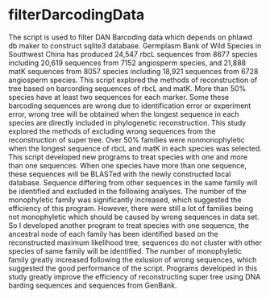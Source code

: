 # filterDarcodingData
The script is used to filter DAN Barcoding data which depends on phlawd db maker to construct sqlite3 database.
Germplasm Bank of Wild Species in Southwest China has produced 24,547 rbcL sequences from 8677 species including 20,619 sequences from 7152 angiosperm species, and 21,888 matK sequences from 8057 species including 18,921 sequences from 6728 angiosperm species. This script explored the methods of reconstruction of tree based on barcording sequences of rbcL and matK. More than 50% species have at least two sequences for each marker. Some these barcoding sequences are wrong due to identification error or experiment error, wrong tree will be obtained when the longest sequence in each species are directly included in phylogenetic reconstruction. This study explored the methods of excluding wrong sequences from the reconstruction of super tree. Over 50% families were nonmonophyletic when the longest sequence of rbcL and matK in each species was selected. 
This script developed new programs to treat species with one and more than one sequences. When one species have more than one sequence, these sequences will be BLASTed with the newly constructed local database. Sequence differing from other sequences in 
the same family will be identified and excluded in the following analyses. The number of the monophyletic family was significantly increased, which suggested the efficiency of this program. However, there were still a lot of families being not monophyletic which should be caused by wrong sequences in data set. So I developed another program to treat species with one sequence, the ancestral node of each family has been identified based on the reconstructed maximum likelihood tree, sequences do not cluster with other species of same family will be identified. The number of monophyletic family greatly increased following the exlusion of wrong sequences, which suggested the good performance of the script. Programs developed in this study greatly improve the efficiency of reconstructing super tree using DNA barding sequences and sequences from GenBank. 
